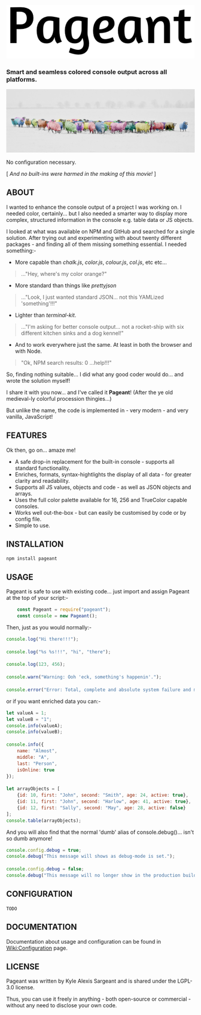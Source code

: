 ![PAGEANT](/docs/img/pageant_logo.png)

### Smart and seamless colored console output across all platforms.

![Smart sheep?](/docs/img/sheep_1024.png)

No configuration necessary.

[ *And no built-ins were harmed in the making of this movie!* ]

## ABOUT

I wanted to enhance the console output of a project I was working on.  I needed color, certainly... but I also needed a smarter way to display more complex, structured information in the console e.g. table data or JS objects.

I looked at what was available on NPM and GitHub and searched for a single solution.  After trying out and experimenting with about twenty different packages - and finding all of them missing something essential.  I needed something:-

* More capable than *chalk.js*, *color.js*, *colour.js*, *col.js*, etc etc...
> ..."Hey, where's my color orange?"
* More standard than things like *prettyjson*
> ..."Look, I just wanted standard JSON... not this YAMLized 'something'!!!"
* Lighter than *terminal-kit*.
> ..."I'm asking for better console output... not a rocket-ship with six different kitchen sinks and a dog kennel!"
* And to work everywhere just the same.  At least in both the browser and with Node.
> "Ok, NPM search results: 0  ...help!!!"

So, finding nothing suitable... I did what any good coder would do... and wrote the solution myself!  

I share it with you now... and I've called it **Pageant**!  (After the ye old medieval-ly colorful procession thingies...)  

But unlike the name, the code is implemented in - very modern - and very vanilla, JavaScript!    

## FEATURES

Ok then, go on... amaze me!

* A safe drop-in replacement for the built-in console - supports all standard functionality.
* Enriches, formats, syntax-hightlights the display of all data - for greater clarity and readability.
* Supports all JS values, objects and code - as well as JSON objects and arrays.
* Uses the full color palette available for 16, 256 and TrueColor capable consoles.
* Works well out-the-box - but can easily be customised by code or by config file.
* Simple to use. 

## INSTALLATION

    npm install pageant

## USAGE

Pageant is safe to use with existing code... just import and assign Pageant at the top of your script:-
                        
```javascript
    const Pageant = require("pageant");
    const console = new Pageant();
```
Then, just as you would normally:-

```javascript
console.log("Hi there!!!");

console.log("%s %s!!!", "hi", "there");

console.log(123, 456);

console.warn("Warning: Ooh 'eck, something's happenin'.");

console.error("Error: Total, complete and absolute system failure and melt-down! Exiting the building is advised.");
```
or if you want enriched data you can:-

```javascript
let valueA = 1;
let valueB = "1";
console.info(valueA);
console.info(valueB);

console.info({
    name: "Almost",
    middle: "A",
    last: "Person",
    isOnline: true
});

let arrayObjects = [
    {id: 10, first: "John", second: "Smith", age: 24, active: true},
    {id: 11, first: "John", second: "Harlow", age: 41, active: true},
    {id: 12, first: "Sally", second: "May", age: 28, active: false}
];
console.table(arrayObjects);
```    

And you will also find that the normal 'dumb' alias of console.debug()... isn't so dumb anymore!

```javascript
console.config.debug = true;
console.debug("This message will shows as debug-mode is set.");

console.config.debug = false;
console.debug("This message will no longer show in the production build.");
```

## CONFIGURATION

    TODO

## DOCUMENTATION

Documentation about usage and configuration can be found in [Wiki:Configuration](https://github.com/kasargeant/pageant/wiki/Configuration) page.

## LICENSE

Pageant was written by Kyle Alexis Sargeant and is shared under the LGPL-3.0 license.  
        
Thus, you can use it freely in anything - both open-source or commercial - without any need to disclose your own code.

 
